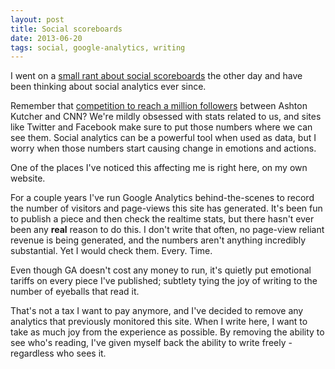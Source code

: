 ```yaml
---
layout: post
title: Social scoreboards
date: 2013-06-20
tags: social, google-analytics, writing
---
```

I went on a [small rant about social scoreboards](https://twitter.com/kyledreger/status/346820510526615553) the other day and have been thinking about social analytics ever since.

<!-- more -->

Remember that [competition to reach a million followers](http://www.cnn.com/2009/TECH/04/16/ashton.cnn.twitter.battle/index.html) between Ashton Kutcher and CNN? We're mildly obsessed with stats related to us, and sites like Twitter and Facebook make sure to put those numbers where we can see them. Social analytics can be a powerful tool when used as data, but I worry when those numbers start causing change in emotions and actions.

One of the places I've noticed this affecting me is right here, on my own website.

For a couple years I've run Google Analytics behind-the-scenes to record the number of visitors and page-views this site has generated. It's been fun to publish a piece and then check the realtime stats, but there hasn't ever been any **real** reason to do this. I don't write that often, no page-view reliant revenue is being generated, and the numbers aren't anything incredibly substantial. Yet I would check them. Every. Time.

Even though GA doesn't cost any money to run, it's quietly put emotional tariffs on every piece I've published; subtlety tying the joy of writing to the number of eyeballs that read it.

That's not a tax I want to pay anymore, and I've decided to remove any analytics that previously monitored this site. When I write here, I want to take as much joy from the experience as possible. By removing the ability to see who's reading, I've given myself back the ability to write freely - regardless who sees it.